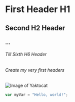 # First Header H1 
## Second H2 Header
### ...
###### Till Sixth H6 Header

###### Create my very first headers
![Image of Yaktocat](https://octodex.github.com/images/yaktocat.png)

``` javascript
var myVar = "Hello, world!";
```
